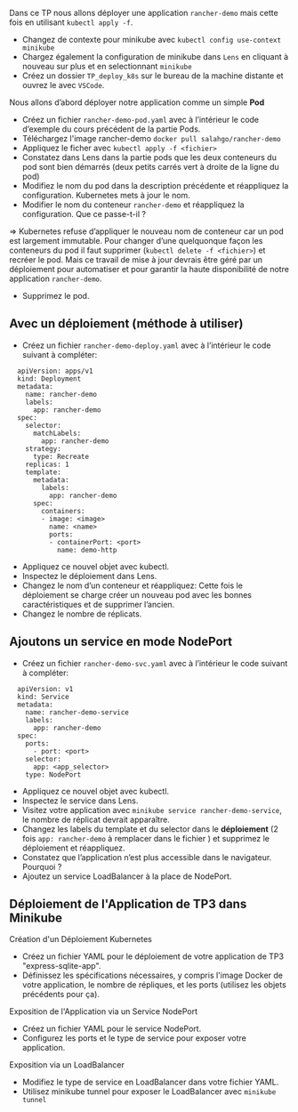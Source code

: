 Dans ce TP nous allons déployer une application `rancher-demo` mais cette fois en utilisant `kubectl apply -f`.

*   Changez de contexte pour minikube avec `kubectl config use-context minikube`
*   Chargez également la configuration de minikube dans `Lens` en cliquant à nouveau sur plus et en selectionnant `minikube`
*   Créez un dossier `TP_deploy_k8s` sur le bureau de la machine distante et ouvrez le avec `VSCode`.

Nous allons d’abord déployer notre application comme un simple **Pod**

*   Créez un fichier `rancher-demo-pod.yaml` avec à l’intérieur le code d’exemple du cours précédent de la partie Pods.
*   Téléchargez l'image rancher-demo `docker pull salahgo/rancher-demo`
*   Appliquez le ficher avec `kubectl apply -f <fichier>`
*   Constatez dans Lens dans la partie pods que les deux conteneurs du pod sont bien démarrés (deux petits carrés vert à droite de la ligne du pod)
*   Modifiez le nom du pod dans la description précédente et réappliquez la configuration. Kubernetes mets à jour le nom.
*   Modifier le nom du conteneur `rancher-demo` et réappliquez la configuration. Que ce passe-t-il ?

\=> Kubernetes refuse d’appliquer le nouveau nom de conteneur car un pod est largement immutable. Pour changer d’une quelquonque façon les conteneurs du pod il faut supprimer (`kubectl delete -f <fichier>`) et recréer le pod. Mais ce travail de mise à jour devrais être géré par un déploiement pour automatiser et pour garantir la haute disponibilité de notre application `rancher-demo`.

*   Supprimez le pod.

Avec un déploiement (méthode à utiliser)
----------------------------------------

*   Créez un fichier `rancher-demo-deploy.yaml` avec à l’intérieur le code suivant à compléter:
  ```
    apiVersion: apps/v1
    kind: Deployment
    metadata:
      name: rancher-demo
      labels:
        app: rancher-demo
    spec:
      selector:
        matchLabels:
          app: rancher-demo
      strategy:
        type: Recreate
      replicas: 1
      template:
        metadata:
          labels:
            app: rancher-demo
        spec:
          containers:
          - image: <image>
            name: <name>
            ports:
            - containerPort: <port>
              name: demo-http
  ```    

*   Appliquez ce nouvel objet avec kubectl.
*   Inspectez le déploiement dans Lens.
*   Changez le nom d’un conteneur et réappliquez: Cette fois le déploiement se charge créer un nouveau pod avec les bonnes caractéristiques et de supprimer l’ancien.
*   Changez le nombre de réplicats.

Ajoutons un service en mode NodePort
------------------------------------

*   Créez un fichier `rancher-demo-svc.yaml` avec à l’intérieur le code suivant à compléter:
  ```
    apiVersion: v1
    kind: Service
    metadata:
      name: rancher-demo-service
      labels:
        app: rancher-demo
    spec:
      ports:
        - port: <port>
      selector:
        app: <app_selector> 
      type: NodePort
  ```
  
*   Appliquez ce nouvel objet avec kubectl.
*   Inspectez le service dans Lens.
*   Visitez votre application avec `minikube service rancher-demo-service`, le nombre de réplicat devrait apparaître.
*   Changez les labels du template et du selector dans le **déploiement** (2 fois `app: rancher-demo` à remplacer dans le fichier ) et supprimez le déploiement et réappliquez.
*   Constatez que l’application n’est plus accessible dans le navigateur. Pourquoi ?
*   Ajoutez un service LoadBalancer à la place de NodePort.

Déploiement de l'Application de TP3 dans Minikube
------------------------------------------

Création d'un Déploiement Kubernetes

*   Créez un fichier YAML pour le déploiement de votre application de TP3 "express-sqlite-app".
*   Définissez les spécifications nécessaires, y compris l'image Docker de votre application, le nombre de répliques, et les ports (utilisez les objets précédents pour ça).

Exposition de l'Application via un Service NodePort

*   Créez un fichier YAML pour le service NodePort.
*   Configurez les ports et le type de service pour exposer votre application.

Exposition via un LoadBalancer

*   Modifiez le type de service en LoadBalancer dans votre fichier YAML.
*   Utilisez minikube tunnel pour exposer le LoadBalancer avec `minikube tunnel`